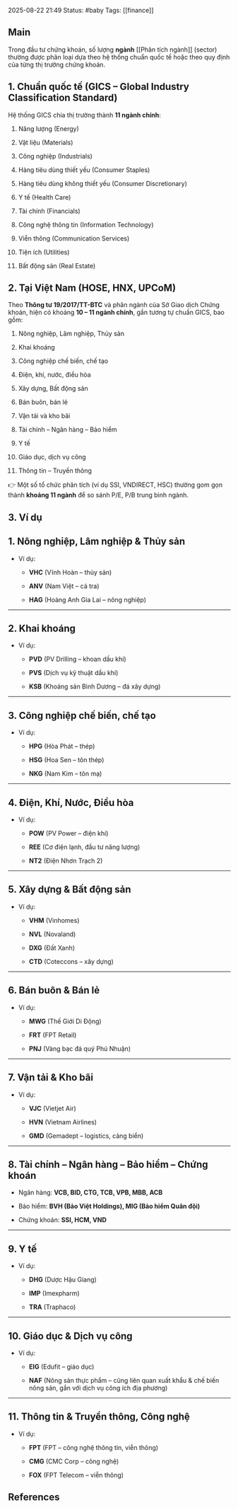 2025-08-22 21:49
Status: #baby
Tags: [[finance]]
## Main

Trong đầu tư chứng khoán, số lượng **ngành** [[Phân tích ngành]] (sector) thường được phân loại dựa theo hệ thống chuẩn quốc tế hoặc theo quy định của từng thị trường chứng khoán.

## 1. **Chuẩn quốc tế (GICS – Global Industry Classification Standard)**

Hệ thống GICS chia thị trường thành **11 ngành chính**:

1. Năng lượng (Energy)
    
2. Vật liệu (Materials)
    
3. Công nghiệp (Industrials)
    
4. Hàng tiêu dùng thiết yếu (Consumer Staples)
    
5. Hàng tiêu dùng không thiết yếu (Consumer Discretionary)
    
6. Y tế (Health Care)
    
7. Tài chính (Financials)
    
8. Công nghệ thông tin (Information Technology)
    
9. Viễn thông (Communication Services)
    
10. Tiện ích (Utilities)
    
11. Bất động sản (Real Estate)




## 2. **Tại Việt Nam (HOSE, HNX, UPCoM)**

Theo **Thông tư 19/2017/TT-BTC** và phân ngành của Sở Giao dịch Chứng khoán, hiện có khoảng **10 – 11 ngành chính**, gần tương tự chuẩn GICS, bao gồm:

1. Nông nghiệp, Lâm nghiệp, Thủy sản 
    
2. Khai khoáng
    
3. Công nghiệp chế biến, chế tạo
    
4. Điện, khí, nước, điều hòa
    
5. Xây dựng, Bất động sản
    
6. Bán buôn, bán lẻ
    
7. Vận tải và kho bãi
    
8. Tài chính – Ngân hàng – Bảo hiểm
    
9. Y tế
    
10. Giáo dục, dịch vụ công
    
11. Thông tin – Truyền thông
    

👉 Một số tổ chức phân tích (ví dụ SSI, VNDIRECT, HSC) thường gom gọn thành **khoảng 11 ngành** để so sánh P/E, P/B trung bình ngành.



## 3. Ví dụ
## **1. Nông nghiệp, Lâm nghiệp & Thủy sản**

- Ví dụ:
    
    - **VHC** (Vĩnh Hoàn – thủy sản)
        
    - **ANV** (Nam Việt – cá tra)
        
    - **HAG** (Hoàng Anh Gia Lai – nông nghiệp)
        

---

## **2. Khai khoáng**

- Ví dụ:
    
    - **PVD** (PV Drilling – khoan dầu khí)
        
    - **PVS** (Dịch vụ kỹ thuật dầu khí)
        
    - **KSB** (Khoáng sản Bình Dương – đá xây dựng)
        

---

## **3. Công nghiệp chế biến, chế tạo**

- Ví dụ:
    
    - **HPG** (Hòa Phát – thép)
        
    - **HSG** (Hoa Sen – tôn thép)
        
    - **NKG** (Nam Kim – tôn mạ)
        

---

## **4. Điện, Khí, Nước, Điều hòa**

- Ví dụ:
    
    - **POW** (PV Power – điện khí)
        
    - **REE** (Cơ điện lạnh, đầu tư năng lượng)
        
    - **NT2** (Điện Nhơn Trạch 2)
        

---

## **5. Xây dựng & Bất động sản**

- Ví dụ:
    
    - **VHM** (Vinhomes)
        
    - **NVL** (Novaland)
        
    - **DXG** (Đất Xanh)
        
    - **CTD** (Coteccons – xây dựng)
        

---

## **6. Bán buôn & Bán lẻ**

- Ví dụ:
    
    - **MWG** (Thế Giới Di Động)
        
    - **FRT** (FPT Retail)
        
    - **PNJ** (Vàng bạc đá quý Phú Nhuận)
        

---

## **7. Vận tải & Kho bãi**

- Ví dụ:
    
    - **VJC** (Vietjet Air)
        
    - **HVN** (Vietnam Airlines)
        
    - **GMD** (Gemadept – logistics, cảng biển)
        

---

## **8. Tài chính – Ngân hàng – Bảo hiểm – Chứng khoán**

- Ngân hàng: **VCB, BID, CTG, TCB, VPB, MBB, ACB**
    
- Bảo hiểm: **BVH (Bảo Việt Holdings), MIG (Bảo hiểm Quân đội)**
    
- Chứng khoán: **SSI, HCM, VND**
    

---

## **9. Y tế**

- Ví dụ:
    
    - **DHG** (Dược Hậu Giang)
        
    - **IMP** (Imexpharm)
        
    - **TRA** (Traphaco)
        

---

## **10. Giáo dục & Dịch vụ công**

- Ví dụ:
    
    - **EIG** (Edufit – giáo dục)
        
    - **NAF** (Nông sản thực phẩm – cũng liên quan xuất khẩu & chế biến nông sản, gắn với dịch vụ công ích địa phương)
        

---

## **11. Thông tin & Truyền thông, Công nghệ**

- Ví dụ:
    
    - **FPT** (FPT – công nghệ thông tin, viễn thông)
        
    - **CMG** (CMC Corp – công nghệ)
        
    - **FOX** (FPT Telecom – viễn thông)






## References
